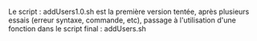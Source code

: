 Le script : addUsers1.0.sh est la première version tentée, après plusieurs essais (erreur syntaxe, commande, etc), passage à l'utilisation d'une fonction dans le script final : addUsers.sh
